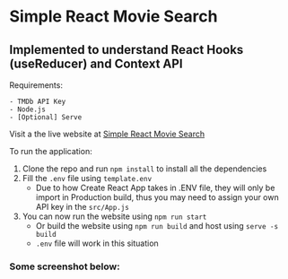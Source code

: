 # Simple React Movie Search
<!-- Author: Chung Hak Ngor -->
## Implemented to understand React Hooks (useReducer) and Context API

Requirements:
```
- TMDb API Key
- Node.js
- [Optional] Serve
```

<!-- Hosted on Heroku -->
Visit a the live website at [Simple React Movie Search](https://www.github.com/chunghakngor/movie_db)

To run the application:
1. Clone the repo and run `npm install` to install all the dependencies
2. Fill the `.env` file using `template.env` 
   - Due to how Create React App takes in .ENV file, they will only be import in Production build, thus you may need to assign your own API key in the `src/App.js`
3. You can now run the website using `npm run start` 
    - Or build the website using `npm run build` and host using `serve -s build` 
    - `.env` file will work in this situation


### Some screenshot below: 